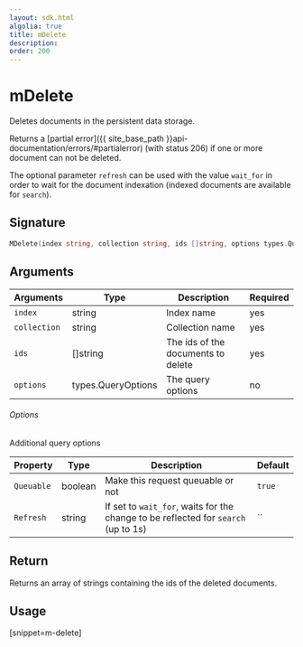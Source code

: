 ```yaml
---
layout: sdk.html
algolia: true
title: mDelete
description:
order: 200
---
```


# mDelete

Deletes documents in the persistent data storage.

Returns a [partial error]({{ site_base_path }}api-documentation/errors/#partialerror) (with status 206) if one or more document can not be deleted.

The optional parameter `refresh` can be used
with the value `wait_for` in order to wait for the document indexation (indexed documents are available for `search`).

## Signature

```go
MDelete(index string, collection string, ids []string, options types.QueryOptions) ([]string, error)
```

## Arguments

| Arguments | Type | Description | Required |
| --- | --- | --- | --- |
| `index` | string | Index name | yes |
| `collection` | string | Collection name | yes |
| `ids` | []string | The ids of the documents to delete | yes |
| `options` | types.QueryOptions | The query options | no |

###### Options

Additional query options

| Property   | Type    | Description                       | Default |
| ---------- | ------- | --------------------------------- | ------- |
| `Queuable` | boolean | Make this request queuable or not | `true`  |
| `Refresh` | string | If set to `wait_for`, waits for the change to be reflected for `search` (up to 1s) | `` |

## Return

Returns an array of strings containing the ids of the deleted documents.

## Usage

[snippet=m-delete]

